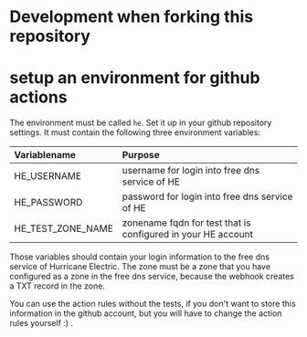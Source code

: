 # Development when forking this repository

# setup an environment for github actions
The environment must be called `he`.
Set it up in your github repository settings.
It must contain the following three environment variables:

| Variablename | Purpose |
| :----------- | :------ |
| HE_USERNAME  | username for login into free dns service of HE |
| HE_PASSWORD  | password for login into free dns service of HE |
| HE_TEST_ZONE_NAME | zonename fqdn for test that is configured in your HE account |

Those variables should contain your login information to the free dns service
of Hurricane Electric.
The zone must be a zone that you have configured as a zone in the free dns
service, because the webhook creates a TXT record in the zone.

You can use the action rules without the tests, if you don't want to store this
information in the github account, but you will have to change the action rules
yourself :) .
